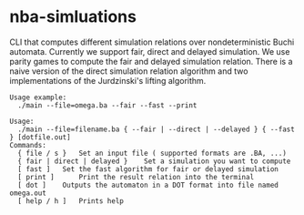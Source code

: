 # nba-simluations
CLI that computes different simulation relations over nondeterministic Buchi automata.
Currently we support fair, direct and delayed simulation. We use parity games to compute the fair and delayed simulation relation.
There is a naive version of the direct simulation relation algorithm and two implementations of the Jurdzinski's lifting algorithm.

```
Usage example:
  ./main --file=omega.ba --fair --fast --print

Usage:
  ./main --file=filename.ba { --fair | --direct | --delayed } { --fast } [dotfile.out]
Commands:
  { file / s } 	 Set an input file ( supported formats are .BA, ...)
  { fair | direct | delayed } 	 Set a simulation you want to compute
  [ fast ] 	 Set the fast algorithm for fair or delayed simulation
  [ print ] 	 Print the result relation into the terminal
  [ dot ] 	 Outputs the automaton in a DOT format into file named omega.out
  [ help / h ] 	 Prints help
  ```
